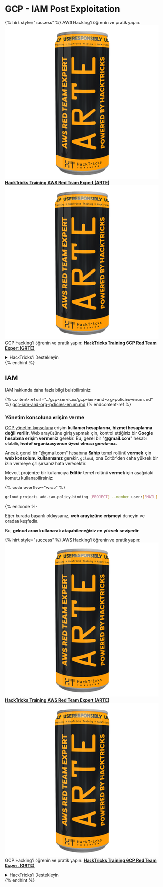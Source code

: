 # GCP - IAM Post Exploitation

{% hint style="success" %}
AWS Hacking'i öğrenin ve pratik yapın:<img src="../../../.gitbook/assets/image (1) (1) (1).png" alt="" data-size="line">[**HackTricks Training AWS Red Team Expert (ARTE)**](https://training.hacktricks.xyz/courses/arte)<img src="../../../.gitbook/assets/image (1) (1) (1).png" alt="" data-size="line">\
GCP Hacking'i öğrenin ve pratik yapın: <img src="../../../.gitbook/assets/image (2).png" alt="" data-size="line">[**HackTricks Training GCP Red Team Expert (GRTE)**<img src="../../../.gitbook/assets/image (2).png" alt="" data-size="line">](https://training.hacktricks.xyz/courses/grte)

<details>

<summary>HackTricks'i Destekleyin</summary>

* [**abonelik planlarını**](https://github.com/sponsors/carlospolop) kontrol edin!
* **💬 [**Discord grubuna**](https://discord.gg/hRep4RUj7f) veya [**telegram grubuna**](https://t.me/peass) katılın ya da **Twitter'da** 🐦 [**@hacktricks\_live**](https://twitter.com/hacktricks_live)** bizi takip edin.**
* **Hacking ipuçlarını paylaşmak için** [**HackTricks**](https://github.com/carlospolop/hacktricks) ve [**HackTricks Cloud**](https://github.com/carlospolop/hacktricks-cloud) github reposuna PR gönderin.

</details>
{% endhint %}

## IAM <a href="#service-account-impersonation" id="service-account-impersonation"></a>

IAM hakkında daha fazla bilgi bulabilirsiniz:

{% content-ref url="../gcp-services/gcp-iam-and-org-policies-enum.md" %}
[gcp-iam-and-org-policies-enum.md](../gcp-services/gcp-iam-and-org-policies-enum.md)
{% endcontent-ref %}

### Yönetim konsoluna erişim verme <a href="#granting-access-to-management-console" id="granting-access-to-management-console"></a>

[GCP yönetim konsoluna](https://console.cloud.google.com) erişim **kullanıcı hesaplarına, hizmet hesaplarına değil** **verilir**. Web arayüzüne giriş yapmak için, kontrol ettiğiniz bir **Google hesabına erişim vermeniz** gerekir. Bu, genel bir "**@gmail.com**" hesabı olabilir, **hedef organizasyonun üyesi olması gerekmez**.

Ancak, genel bir "@gmail.com" hesabına **Sahip** temel rolünü **vermek** için **web konsolunu kullanmanız** gerekir. `gcloud`, ona Editör'den daha yüksek bir izin vermeye çalışırsanız hata verecektir.

Mevcut projenize bir kullanıcıya **Editör** temel rolünü **vermek** için aşağıdaki komutu kullanabilirsiniz:

{% code overflow="wrap" %}
```bash
gcloud projects add-iam-policy-binding [PROJECT] --member user:[EMAIL] --role roles/editor
```
{% endcode %}

Eğer burada başarılı olduysanız, **web arayüzüne erişmeyi** deneyin ve oradan keşfedin.

Bu, **gcloud aracı kullanarak atayabileceğiniz en yüksek seviyedir**.

{% hint style="success" %}
AWS Hacking'i öğrenin ve pratik yapın:<img src="../../../.gitbook/assets/image (1) (1) (1).png" alt="" data-size="line">[**HackTricks Training AWS Red Team Expert (ARTE)**](https://training.hacktricks.xyz/courses/arte)<img src="../../../.gitbook/assets/image (1) (1) (1).png" alt="" data-size="line">\
GCP Hacking'i öğrenin ve pratik yapın: <img src="../../../.gitbook/assets/image (2).png" alt="" data-size="line">[**HackTricks Training GCP Red Team Expert (GRTE)**<img src="../../../.gitbook/assets/image (2).png" alt="" data-size="line">](https://training.hacktricks.xyz/courses/grte)

<details>

<summary>HackTricks'i Destekleyin</summary>

* [**abonelik planlarını**](https://github.com/sponsors/carlospolop) kontrol edin!
* **💬 [**Discord grubuna**](https://discord.gg/hRep4RUj7f) veya [**telegram grubuna**](https://t.me/peass) katılın ya da **Twitter'da** 🐦 [**@hacktricks\_live**](https://twitter.com/hacktricks_live)**'i takip edin.**
* **Hacking ipuçlarını paylaşmak için** [**HackTricks**](https://github.com/carlospolop/hacktricks) ve [**HackTricks Cloud**](https://github.com/carlospolop/hacktricks-cloud) github reposuna PR gönderin.

</details>
{% endhint %}
